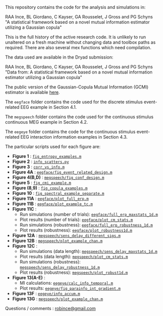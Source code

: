 
This repository contains the code for the analysis and simulations in:

RAA Ince, BL Giordano, C Kayser, GA Rousselet, J Gross and PG Schyns  
"A statistical framework based on a novel mutual information estimator utilizing a Gaussian copula"


This is the full history of the active research code. It is unlikely to run unaltered on a fresh machine without changing data and toolbox paths as required. There are also several mex functions which need compilation.

The data used are available in the Dryad submission:

RAA Ince, BL Giordano, C Kayser, GA Rousselet, J Gross and PG Schyns  
"Data from: A statistical framework based on a novel mutual information estimator utilizing a Gaussian copula"

The public version of the Gaussian-Copula Mutual Information (GCMI) estimator is available [here](https://github.com/robince/gcmi).

The `eegface` folder contains the code used for the discrete stimulus event-related EEG example in Section 4.1. 

The `megspeech` folder contains the code used for the continuous stimulus continuous MEG example in Section 4.2.

The `eegeye` folder contains the code for the continuous stimulus event-related EEG interaction information examples in Section 4.3.

The particular scripts used for each figure are:

- **Figure 1** : [`fig_entropy_examples.m`](fig_entropy_examples.m)
- **Figure 2** : [`info_scatters.py`](info_scatters.py)
- **Figure 3** : [`corr_vs_info.m`](corr_vs_info.m)
- **Figure 4A** : [`eegface/fig_event_related_design.m`](eegface/fig_event_related_design.m)
- **Figure 4(B,D)** : [`megspeech/fig_conf_design.m`](megspeech/fig_conf_design.m)
- **Figure 5** : [`fig_cmi_example.m`](fig_cmi_example.m)
- **Figure (8,9)** : [`fig_copula_examples.m`](fig_copula_examples.m)
- **Figure 10** : [`fig_spectral_example_separate.m`](fig_spectral_example_separate.m)
- **Figure 11A** : [`eegface/plot_full_erp.m`](eegface/plot_full_erp.m)
- **Figure 11B** : [`eegface/plot_example_tc.m`](eegface/plot_example_tc.m)
- **Figure 11C** :
    + Run simulations (number of trials): [`eegface/full_erp_maxstats_1d.m`](eegface/full_erp_maxstats_1d.m)
    + Plot results (number of trials): [`eegface/plot_cm_stats.m`](eegface/plot_cm_stats.m)
    + Run simulations (robustness): [`eegface/full_erp_robustness_1d.m`](eegface/full_erp_robustness_1d.m)
    + Plot results (robustness): [`eegface/plot_robustness1d.m`](eegface/plot_robustness1d.m)
- **Figure 12A** : [`megspeech/sens_delay_different_sigs.m`](megspeech/sens_delay_different_sigs.m)
- **Figure 12B** : [`megspeech/plot_example_chan.m`](megspeech/plot_example_chan.m)
- **Figure 12C** :
    + Run simulations (data length): [`megspeech/sens_delay_maxstats_1d.m`](megspeech/sens_delay_maxstats_1d.m)
    + Plot results (data length): [`megspeech/plot_cm_stats.m`](megspeech/plot_cm_stats.m)
    + Run simulations (robustness): [`megspeech/sens_delay_robustness_1d.m`](megspeech/sens_delay_robustness_1d.m)
    + Plot results (robustness): [`megspeech/plot_robust1d.m`](megspeech/plot_robust1d.m)
- **Figure 13(A-E)** : 
    + MI calculations: [`eegeye/calc_info_temporal.m`](eegeye/calc_info_temporal.m)
    + Plot results: [`eegeye/fig_parainfo_int_gradient.m`](eegeye/fig_parainfo_int_gradient.m)
- **Figure 13F** : [`eegeye/info_accum.m`](eegeye/info_accum.m)
- **Figure 13G** : [`megspeech/plot_example_chan.m`](megspeech/plot_example_chan.m)

Questions / comments : robince@gmail.com
